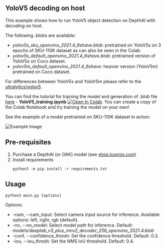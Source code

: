 ## YoloV5 decoding on host

This example shows how to run YoloV5 object detection on DepthAI with decoding on host.

The following *.blob*s are available:

* *yolov5s_sku_openvino_2021.4_6shave.blob*: pretrained on YoloV5s on 3 epochs of SKU-110K dataset as can also be seen in the Colab.
* *yolov5s_default_openvino_2021.4_6shave.blob*: pretrained version of YoloV5s on Coco dataset.
* *yolov5m_default_openvino_2021.4_6shave*: heavier version (YoloV5m) pretrained on Coco dataset.

For differences between YoloV5s and YoloV5m please refer to the [ultralytics/yolov5](https://github.com/ultralytics/yolov5).

You can find the tutorial for training the model and generation of *.blob* file [here](https://github.com/luxonis/depthai-ml-training/tree/master/colab-notebooks) - **YoloV5_training.ipynb** [![Open In Colab](https://colab.research.google.com/assets/colab-badge.svg)](https://colab.research.google.com/github/luxonis/depthai-ml-training/blob/master/colab-notebooks/YoloV5_training.ipynb). You can create a copy of the Colab Notebook and try training the model on your own!

See the example of a model pretrained on SKU-110K dataset in action:

![Example Image](imgs/example.gif)

## Pre-requisites

1. Purchase a DepthAI (or OAK) model (see [shop.luxonis.com](https://shop.luxonis.com/))
2. Install requirements
   ```
   python3 -m pip install -r requirements.txt
   ```

## Usage

```
python3 main.py [options]
```

Options:

* -cam, --cam_input: Select camera input source for inference. Available options: left, right, rgb (default).
* -nn, --nn_model: Select model path for inference. Default: *models/deeplab_v3_plus_mnv2_decoder_256_openvino_2021.4.blob*
* -conf, --confidence_thresh: Set the confidence threshold. Default: 0.3.
* -iou, --iou_thresh: Set the NMS IoU threshold. Default: 0.4.
